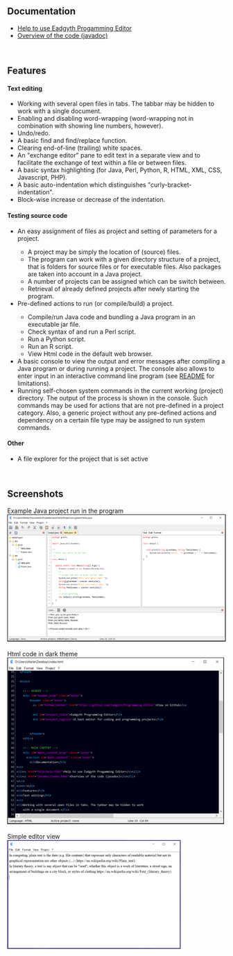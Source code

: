 <h2>Documentation</h2>
<ul>
<li><a href="help/help.html">Help to use Eadgyth Progamming Editor</a></li>
<li><a href="javadoc/index.html">Overview of the code (javadoc)</a></li>
</ul>
<br>
<h2>Features</h2>
<h4>Text editing</h4>
<ul>
<li>Working with several open files in tabs. The tabbar may be hidden to work
    with a single document.</li>
<li>Enabling and disabling word-wrapping (word-wrapping not in combination with
    showing line numbers, however).</li>
<li>Undo/redo.</li>
<li>A basic find and find/replace function.</li>
<li>Clearing end-of-line (trailing) white spaces.</li>
<li>An "exchange editor" pane to edit text in a separate view and to facilitate
    the exchange of text within a file or between files.</li>
<li>A basic syntax highlighting (for Java, Perl, Python, R, HTML, XML, CSS,
    Javascript, PHP).</li>
<li>A basic auto-indentation which distinguishes "curly-bracket-indentation".</li>
<li>Block-wise increase or decrease of the indentation.</li>
</ul>
<h4>Testing source code</h4>
<ul>
<li>An easy assignment of files as project and setting of parameters for a
   project.</li>
   <ul>
   <li>A project may be simply the location of (source) files.</li>
   <li>The program can work with a given directory structure of a project,
       that is folders for source files or for executable files. Also
       packages are taken into account in a Java project.</li>
   <li>A number of projects can be assigned which can be switch between.</li>
   <li>Retrieval of already defined projects after newly starting the program.</li>
   </ul>
<li>Pre-defined actions to run (or compile/build) a project.</li>
   <ul>
   <li>Compile/run Java code and bundling a Java program in an executable
       jar file.</li>
   <li>Check syntax of and run a Perl script.</li>
   <li>Run a Python script.</li>
   <li>Run an R script.</li>
   <li>View Html code in the default web browser.</li>
   </ul>
<li>A basic console to view the output and error messages after compiling a Java
    program or during running a project. The console also allows to enter input
    in an interactive command line program (see
    <a href="https://github.com/Eadgyth/Programming-Editor/blob/master/README.md">
    README</a> for limitations).
    </li>
<li>Running self-chosen system commands in the current working (project) directory.
    The output of the process is shown in the console. Such commands may be used
    for actions that are not pre-defined in a project category. Also, a generic
    project without any pre-defined actions and dependency on a certain file type
    may be assigned to run system commands.</li>
</ul>
<h4>Other</h4>
<ul>
<li>A file explorer for the project that is set active</li>
</ul>
<br>
<h2>Screenshots</h2>
Example Java project run in the program<br>
<img src="images/ExampleProject.png" width="600"/><br><br>
Html code in dark theme<br>
<img src="images/DarkTheme.png" width="500"/><br><br>
Simple editor view<br>
<img src="images/SimpleEditorView.png" width="400"/>
